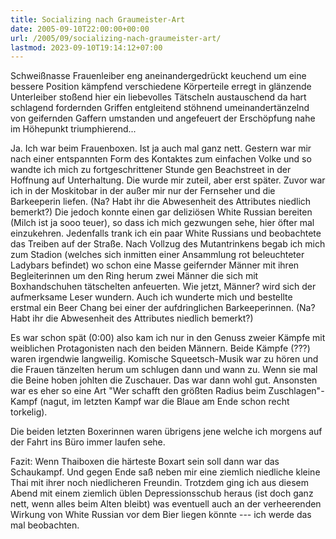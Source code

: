 ```yaml
---
title: Socializing nach Graumeister-Art
date: 2005-09-10T22:00:00+00:00
url: /2005/09/socializing-nach-graumeister-art/
lastmod: 2023-09-10T19:14:12+07:00
---
```

Schweißnasse Frauenleiber eng aneinandergedrückt keuchend um eine bessere Position kämpfend verschiedene Körperteile erregt in glänzende Unterleiber stoßend hier ein liebevolles Tätscheln austauschend da hart schlagend fordernden Griffen entgleitend stöhnend umeinandertänzelnd von geifernden Gaffern umstanden und angefeuert der Erschöpfung nahe im Höhepunkt triumphierend...

Ja. Ich war beim Frauenboxen. Ist ja auch mal ganz nett. Gestern war mir nach einer entspannten Form des Kontaktes zum einfachen Volke und so wandte ich mich zu fortgeschrittener Stunde gen Beachstreet in der Hoffnung auf Unterhaltung. Die wurde mir zuteil, aber erst später. Zuvor war ich in der Moskitobar in der außer mir nur der Fernseher und die Barkeeperin liefen. (Na? Habt ihr die Abwesenheit des Attributes niedlich bemerkt?) Die jedoch konnte einen gar deliziösen White Russian bereiten (Milch ist ja sooo teuer), so dass ich mich gezwungen sehe, hier öfter mal einzukehren. Jedenfalls trank ich ein paar White Russians und beobachtete das Treiben auf der Straße. Nach Vollzug des Mutantrinkens begab ich mich zum Stadion (welches sich inmitten einer Ansammlung rot beleuchteter Ladybars befindet) wo schon eine Masse geifernder Männer mit ihren Begleiterinnen um den Ring herum zwei Männer die sich mit Boxhandschuhen tätschelten anfeuerten. Wie jetzt, Männer? wird sich der aufmerksame Leser wundern. Auch ich wunderte mich und bestellte erstmal ein Beer Chang bei einer der aufdringlichen Barkeeperinnen. (Na? Habt ihr die Abwesenheit des Attributes niedlich bemerkt?)

Es war schon spät (0:00) also kam ich nur in den Genuss zweier Kämpfe mit weiblichen Protagonisten nach den beiden Männern. Beide Kämpfe (???) waren irgendwie langweilig. Komische Squeetsch-Musik war zu hören und die Frauen tänzelten herum um schlugen dann und wann zu. Wenn sie mal die Beine hoben johlten die Zuschauer. Das war dann wohl gut. Ansonsten war es eher so eine Art "Wer schafft den größten Radius beim Zuschlagen"-Kampf (nagut, im letzten Kampf war die Blaue am Ende schon recht torkelig).

Die beiden letzten Boxerinnen waren übrigens jene welche ich morgens auf der Fahrt ins Büro immer laufen sehe.

Fazit: Wenn Thaiboxen die härteste Boxart sein soll dann war das Schaukampf. Und gegen Ende saß neben mir eine ziemlich niedliche kleine Thai mit ihrer noch niedlicheren Freundin. Trotzdem ging ich aus diesem Abend mit einem ziemlich üblen Depressionsschub heraus (ist doch ganz nett, wenn alles beim Alten bleibt) was eventuell auch an der verheerenden Wirkung von White Russian vor dem Bier liegen könnte --- ich werde das mal beobachten.
